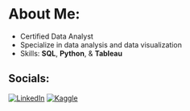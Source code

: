 # About Me: 
- Certified Data Analyst
- Specialize in data analysis and data visualization
- Skills: **SQL**, **Python**, & **Tableau** <br>

## Socials:
[![LinkedIn](https://img.shields.io/badge/LinkedIn-%230077B5.svg?logo=linkedin&logoColor=white)](https://www.linkedin.com/in/tyrone-o-garro-jr-2b7714a4/)
[![Kaggle](https://img.shields.io/badge/Kaggle-035a7d?style=for-the-badge&logo=kaggle&logoColor=white)](https://www.kaggle.com/tyroneogarrojr)

